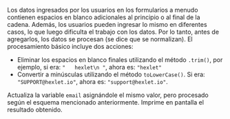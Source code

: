 
Los datos ingresados por los usuarios en los formularios a menudo contienen espacios en blanco adicionales al principio o al final de la cadena. Además, los usuarios pueden ingresar lo mismo en diferentes casos, lo que luego dificulta el trabajo con los datos. Por lo tanto, antes de agregarlos, los datos se procesan (se dice que se normalizan). El procesamiento básico incluye dos acciones:

* Eliminar los espacios en blanco finales utilizando el método `.trim()`, por ejemplo, si era: `"   hexlet\n "`, ahora es: `"hexlet"`
* Convertir a minúsculas utilizando el método `toLowerCase()`. Si era: `"SUPPORT@hexlet.io"`, ahora es: `"support@hexlet.io"`.

Actualiza la variable `email` asignándole el mismo valor, pero procesado según el esquema mencionado anteriormente. Imprime en pantalla el resultado obtenido.
